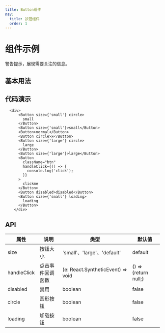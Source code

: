 ```yaml
---
title: Button组件
nav:
  title: 按钮组件
  order: 1
---
```


# 组件示例

警告提示，展现需要关注的信息。

## 基本用法

<code src="./demo/basic.tsx"></code>

## 代码演示

```tsx|pure
  <div>
      <Button size={'small'} circle>
        small
      </Button>
      <Button size={'small'}>small</Button>
      <Button>normal</Button>
      <Button circle>x</Button>
      <Button size={'large'} circle>
        large
      </Button>
      <Button size={'large'}>large</Button>
      <Button
        className="btn"
        handleClick={() => {
          console.log('click');
        }}
      >
        clickme
      </Button>
      <Button disabled>disabled</Button>
      <Button size={'small'} loading>
        loading
      </Button>
    </div>
```

## API

| 属性        | 说明             | 类型                              | 默认值               |
| ----------- | ---------------- | --------------------------------- | -------------------- |
| size        | 按钮大小         | 'small'、'large'、'default'       | default              |
| handleClick | 点击事件回调函数 | (e: React.SyntheticEvent) => void | () => {return null;} |
| disabled    | 禁用             | boolean                           | false                |
| circle      | 圆形按钮         | boolean                           | false                |
| loading     | 加载按钮         | boolean                           | false                |

